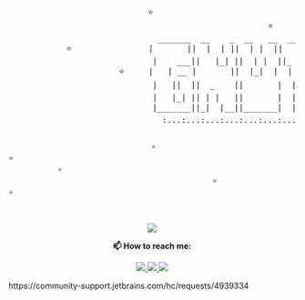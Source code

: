 
<p align="center">
<pre> 
                                                                           ⭐
                             ⭐                                                         
                                                      ⭐                                       ⭐
                               _______  __    _  __   __  _______  _______  __    _ 
            ⭐                |       ||  |  | ||  | |  ||       ||       ||  |  | |                ⭐
                              |    ___||   |_| ||  | |  ||_     _||   _   ||   |_| |
                       ⭐     |   | __ |       ||  |_|  |  |   |  |  | |  ||       |                                  
                              |   ||  ||  _    ||       |  |   |  |  |_|  ||  _    |                           ⭐
                              |   |_| || | |   ||       |  |   |  |       || | |   |
                              |_______||_|  |__||_______|  |___|  |_______||_|  |__|     ⭐
                                :...:...:...:...:...:...:...:...:...:. .org .:...:

                                       ⭐                                  ⭐
                ⭐                           
                                                      ⭐                                     ⭐
</pre>
</p>
<p align="center">
  <a href="https://www.gnuton.org">
    <img src="https://github-readme-stats.vercel.app/api?username=gnuton&show_icons=true&include_all_commits=true&theme=dark"/>
  </a>
</p>
<p align="center">
  <b>📫 How to reach me:</b>
</p>
<p align="center">
  <a href="https://twitter.com/gnuton">
    <img src="https://img.shields.io/twitter/follow/gnuton?style=for-the-badge&label=%40gnuton&logo=twitter&logoColor=00AEFF&labelColor=black&color=7fff00">
  </a>
  <a href="https://www.linkedin.com/in/aloisio/">
    <img src="https://img.shields.io/badge/-antonio%20aloisio-blue?style=for-the-badge&logo=Linkedin&logoColor=00AEFF&labelColor=black&color=black">
  </a>
  <a href="mailto:gnuton@gnuton.org">
    <img src="https://img.shields.io/badge/gnuton@gnuton.org-0078D4?style=for-the-badge&logo=Microsoft-Outlook&logoColor=00AEFF&labelColor=black&color=black">
  </a>
</p>
https://community-support.jetbrains.com/hc/requests/4939334
<!--
**gnuton/gnuton** is a ✨ _special_ ✨ repository because its `README.md` (this file) appears on your GitHub profile.

Here are some ideas to get you started:

- 🔭 I’m currently working on ...
- 🌱 I’m currently learning ...
- 👯 I’m looking to collaborate on ...
- 🤔 I’m looking for help with ...
- 💬 Ask me about ...
- 📫 How to reach me: ...
- 😄 Pronouns: ...
- ⚡ Fun fact: ...
-->
